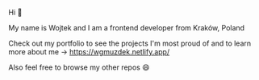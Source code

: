 Hi :wave:

My name is Wojtek and I am a frontend developer from Kraków, Poland

Check out my portfolio to see the projects I'm most proud of and to learn more about me -> https://wgmuzdek.netlify.app/


Also feel free to browse my other repos :smile:
